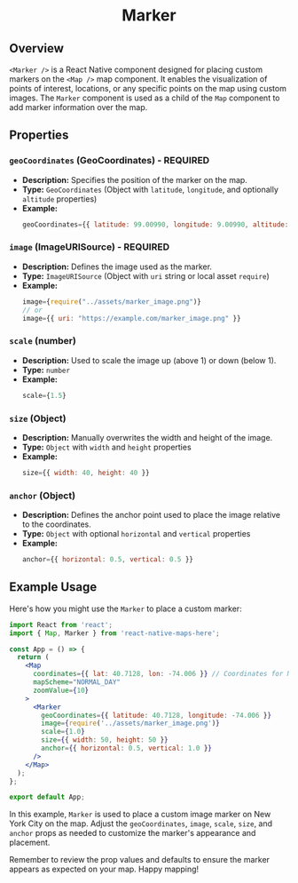 <h1 align="center">
    <strong>Marker</strong>
</h1>

## Overview

`<Marker />` is a React Native component designed for placing custom markers on the `<Map />` map component. It enables the visualization of points of interest, locations, or any specific points on the map using custom images. The `Marker` component is used as a child of the `Map` component to add marker information over the map.

## Properties

### `geoCoordinates` (GeoCoordinates) - REQUIRED

- **Description:** Specifies the position of the marker on the map.
- **Type:** `GeoCoordinates` (Object with `latitude`, `longitude`, and optionally `altitude` properties)
- **Example:**
  ```jsx
  geoCoordinates={{ latitude: 99.00990, longitude: 9.00990, altitude: 1.07 }}
  ```

### `image` (ImageURISource) - REQUIRED

- **Description:** Defines the image used as the marker.
- **Type:** `ImageURISource` (Object with `uri` string or local asset `require`)
- **Example:**
  ```jsx
  image={require("../assets/marker_image.png")}
  // or
  image={{ uri: "https://example.com/marker_image.png" }}
  ```

### `scale` (number)

- **Description:** Used to scale the image up (above 1) or down (below 1).
- **Type:** `number`
- **Example:**
  ```jsx
  scale={1.5}
  ```

### `size` (Object)

- **Description:** Manually overwrites the width and height of the image.
- **Type:** `Object` with `width` and `height` properties
- **Example:**
  ```jsx
  size={{ width: 40, height: 40 }}
  ```

### `anchor` (Object)

- **Description:** Defines the anchor point used to place the image relative to the coordinates.
- **Type:** `Object` with optional `horizontal` and `vertical` properties
- **Example:**
  ```jsx
  anchor={{ horizontal: 0.5, vertical: 0.5 }}
  ```

## Example Usage

Here's how you might use the `Marker` to place a custom marker:

```jsx
import React from 'react';
import { Map, Marker } from 'react-native-maps-here';

const App = () => {
  return (
    <Map
      coordinates={{ lat: 40.7128, lon: -74.006 }} // Coordinates for New York City
      mapScheme="NORMAL_DAY"
      zoomValue={10}
    >
      <Marker
        geoCoordinates={{ latitude: 40.7128, longitude: -74.006 }}
        image={require('../assets/marker_image.png')}
        scale={1.0}
        size={{ width: 50, height: 50 }}
        anchor={{ horizontal: 0.5, vertical: 1.0 }}
      />
    </Map>
  );
};

export default App;
```

In this example, `Marker` is used to place a custom image marker on New York City on the map. Adjust the `geoCoordinates`, `image`, `scale`, `size`, and `anchor` props as needed to customize the marker's appearance and placement.

Remember to review the prop values and defaults to ensure the marker appears as expected on your map. Happy mapping!
